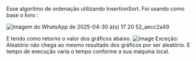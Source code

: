 Esse algoritmo de ordenação utilizando InsertionSort. Foi usando como base o livro :



![Imagem do WhatsApp de 2025-04-30 à(s) 17 20 52_aecc2a49](https://github.com/user-attachments/assets/0061c9cb-fd16-4b60-86d9-228f19fd835c)


E tendo como retorno o valor dos gráficos abaixo.
![image](https://github.com/user-attachments/assets/a8c6873a-eff0-4344-9382-abef35ce09b0)
Exceção: Aleatório não chega ao mesmo resultado dos gráficos por ser aleatório. E tempo de execução varia o tempo conforme a sua máquina local.


